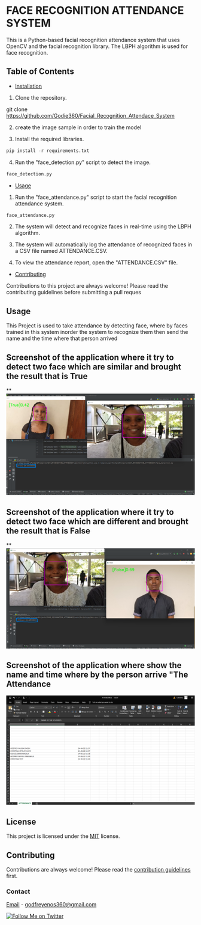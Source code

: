 # FACE RECOGNITION ATTENDANCE SYSTEM

This is a Python-based facial recognition attendance system that uses OpenCV and the facial recognition library. The LBPH algorithm is used for face recognition.

## Table of Contents

- [Installation](#installation)

1. Clone the repository.

git clone https://github.com/Godie360/Facial_Recognition_Attendace_System

2. create the image sample in order to train the model

3. Install the required libraries.

```python
pip install -r requirements.txt
```

4. Run the "face_detection.py" script to detect the image.

```python
face_detection.py
```

- [Usage](#usage)

1.  Run the "face_attendance.py" script to start the facial recognition attendance system.

```python
face_attendance.py
```

2.  The system will detect and recognize faces in real-time using the LBPH algorithm.

3.  The system will automatically log the attendance of recognized faces in a CSV file named ATTENDANCE.CSV.

4.  To view the attendance report, open the "ATTENDANCE.CSV" file.

- [Contributing](#contributing)

Contributions to this project are always welcome! Please read the contributing guidelines before submitting a pull reques

## Usage

This Project is used to take attendance by detecting face, where by faces trained in this system inorder the system to recognize them then send the name and the time where
that person arrived

##

## Screenshot of the application where it try to detect two face which are similar and brought the result that is True

**![Screenshot of the application where it try to detect two face which are similar and brought the result that is True**](./Sample/images.png)

## Screenshot of the application where it try to detect two face which are different and brought the result that is False

\*\*![Screenshot of the application where it try to detect two face which are different and brought the result that is False](./Sample/image2.png)

## Screenshot of the application where show the name and time where by the person arrive "The Attendance

![Screenshot of the application where show the name and time where by the person arrive "The Attendance](./Sample/image3.png)

## License

This project is licensed under the [MIT](https://opensource.org/licenses/MIT) license.

## Contributing

Contributions are always welcome! Please read the [contribution guidelines](CONTRIBUTING.md) first.

### Contact

[Email](https://github.com/Godie360) - godfreyenos360@gmail.com

[![Follow Me on Twitter](https://img.shields.io/twitter/follow/Godfrey_360?style=social)](https://twitter.com/Godfrey_360)
